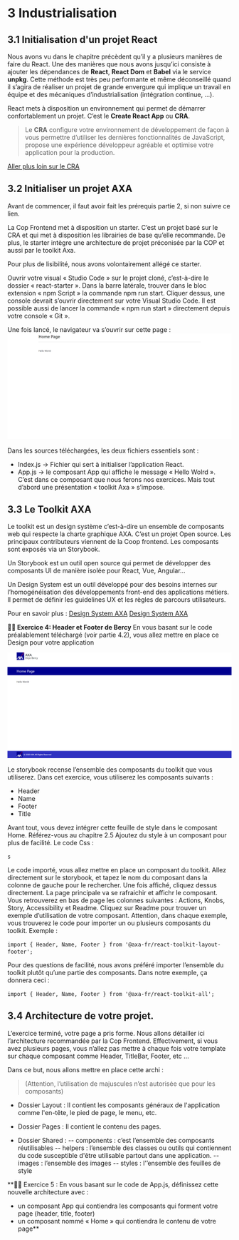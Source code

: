 # 3 Industrialisation

## 3.1 Initialisation d'un projet React

Nous avons vu dans le chapitre précèdent qu’il y a plusieurs manières de faire du React. Une des manières que nous avons jusqu’ici consiste à ajouter les dépendances de **React**, **React Dom** et **Babel** via le service **unpkg**. Cette méthode est très peu performante et même déconseillé quand il s’agira de réaliser un projet de grande envergure qui implique un travail en équipe et des mécaniques d’industrialisation (intégration continue, …).

React mets à disposition un environnement qui permet de démarrer confortablement un projet. C’est le **Create React App** ou **CRA**.

> Le **CRA** configure votre environnement de développement de façon à vous permettre d’utiliser les dernières fonctionnalités de JavaScript, propose une expérience développeur agréable et optimise votre application pour la production.

[Aller plus loin sur le CRA](https://create-react-app.dev/docs/getting-started/)

## 3.2 Initialiser un projet AXA

Avant de commencer, il faut avoir fait les prérequis partie 2, si non suivre ce lien.

La Cop Frontend met à disposition un starter. C’est un projet basé sur le CRA et qui met à disposition les librairies de base qu’elle recommande. De plus, le starter intègre une architecture de projet préconisée par la COP et aussi par le toolkit Axa.

Pour plus de lisibilité, nous avons volontairement allégé ce starter.

Ouvrir votre visual « Studio Code » sur le projet cloné, c’est-à-dire le dossier « react-starter ». Dans la barre latérale, trouver dans le bloc extension « npm Script » la commande npm run start. Cliquer dessus, une console devrait s’ouvrir directement sur votre Visual Studio Code. Il est possible aussi de lancer la commande « npm run start » directement depuis votre console « Git ».

Une fois lancé, le navigateur va s’ouvrir sur cette page :
![exo 4](./images/exo4.png)

Dans les sources téléchargées, les deux fichiers essentiels sont :

- Index.js -> Fichier qui sert à initialiser l’application React.
- App.js -> le composant App qui affiche le message « Hello Wolrd ». C’est dans ce composant que nous ferons nos exercices. Mais tout d’abord une présentation « toolkit Axa » s’impose.

## 3.3 Le Toolkit AXA

Le toolkit est un design système c’est-à-dire un ensemble de composants web qui respecte la charte graphique AXA. C’est un projet Open source. Les principaux contributeurs viennent de la Coop frontend. Les composants sont exposés via un Storybook.

Un Storybook est un outil open source qui permet de développer des composants UI de manière isolée pour React, Vue, Angular…

Un Design System est un outil développé pour des besoins internes sur l’homogénéisation des développements front-end des applications métiers. Il permet de définir les guidelines UX et les règles de parcours utilisateurs.

Pour en savoir plus :
[Design System AXA](https://axaguildev.github.io/fr/react-toolkit)
[Design System AXA](https://axaguildev.github.io/fr/react-toolkit)

**:weight_lifting_man: Exercice 4: Header et Footer de Bercy**
En vous basant sur le code préalablement téléchargé (voir partie 4.2), vous allez mettre en place ce Design pour votre application

![exo 4](./images/exo4-template.png)

Le storybook recense l’ensemble des composants du toolkit que vous utiliserez. Dans cet exercice, vous utiliserez les composants suivants :

- Header
- Name
- Footer
- Title

Avant tout, vous devez intégrer cette feuille de style dans le composant Home. Référez-vous au chapitre 2.5 Ajoutez du style à un composant pour plus de facilité.
Le code Css :

```
s
```

Le code importé, vous allez mettre en place un composant du toolkit. Allez directement sur le storybook, et tapez le nom du composant dans la colonne de gauche pour le rechercher. Une fois affiché, cliquez dessus directement. La page principale va se rafraichir et affichr le composant. Vous retrouverez en bas de page les colonnes suivantes : Actions, Knobs, Story, Accessibility et Readme. Cliquez sur Readme pour trouver un exemple d’utilisation de votre composant.
Attention, dans chaque exemple, vous trouverez le code pour importer un ou plusieurs composants du toolkit.
Exemple :

```
import { Header, Name, Footer } from '@axa-fr/react-toolkit-layout-footer';
```

Pour des questions de facilité, nous avons préféré importer l’ensemble du toolkit plutôt qu’une partie des composants. Dans notre exemple, ça donnera ceci :

```
import { Header, Name, Footer } from '@axa-fr/react-toolkit-all';
```

## 3.4 Architecture de votre projet.

L’exercice terminé, votre page a pris forme.
Nous allons détailler ici l’architecture recommandée par la Cop Frontend.
Effectivement, si vous avez plusieurs pages, vous n’allez pas mettre à chaque fois votre template sur chaque composant comme Header, TitleBar, Footer, etc …

Dans ce but, nous allons mettre en place cette archi :

> (Attention, l’utilisation de majuscules n’est autorisée que pour les composants)

- Dossier Layout : Il contient les composants généraux de l'application comme l'en-tête, le pied de page, le menu, etc.

- Dossier Pages : Il contient le contenu des pages.

- Dossier Shared :
  -- components : c’est l’ensemble des composants réutilisables
  -- helpers : l’ensemble des classes ou outils qui contiennent du code susceptible d'être utilisable partout dans une application.
  -- images : l’ensemble des images
  -- styles : l’’ensemble des feuilles de style

\*\*:weight_lifting_man: Exercice 5 : En vous basant sur le code de App.js, définissez cette nouvelle architecture avec :

- un composant App qui contiendra les composants qui forment votre page (header, title, footer)
- un composant nommé « Home » qui contiendra le contenu de votre page\*\*
